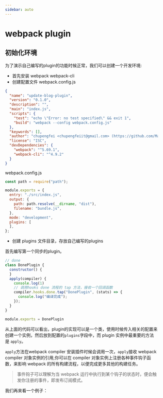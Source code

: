 ```yaml
---
sidebar: auto
---
```


# webpack plugin

## 初始化环境
 
为了演示自己编写的plugin的功能时候正常，我们可以创建一个开发环境:
- 首先安装 webpack webpack-cli
- 创建配置文件 webpack.config.js

```json
{
  "name": "update-blog-plugin",
  "version": "0.1.0",
  "description": "",
  "main": "index.js",
  "scripts": {
    "test": "echo \"Error: no test specified\" && exit 1",
    "build": "webpack --config webpack.config.js"
  },
  "keywords": [],
  "author": "chupengfei <chupengfeiit@gmail.com> (https://github.com/MagicalBridge)",
  "license": "ISC",
  "devDependencies": {
    "webpack": "^5.69.1",
    "webpack-cli": "^4.9.2"
  }
}
```

webpack.config.js

```js
const path = require("path");

module.exports = {
  entry: "./src/index.js",
  output: {
    path: path.resolve(__dirname, "dist"),
    filename: "bundle.js",
  },
  mode: "development",
  plugins: [
  ],
};
```

- 创建 plugins 文件目录，存放自己编写的plugins

首先编写第一个同步的plugin。


```js
// done
class DonePlugin {
  constructor() {
  }
  apply(compiler) {
    console.log(1)
    // 调用hooks done 流程的 tap 方法，接收一个回调函数
    compiler.hooks.done.tap("DonePlugin", (stats) => {
      console.log("编译完成");
    });
  }
}

module.exports = DonePlugin
```

从上面的代码可以看出，plugin的实现可以是一个类，使用时候传入相关的配置来创建一个实例，然后放到配置的`plugins`字段中，而 plugin 实例中最重要的方法是 `apply`。

`apply`方法在webpack compiler 安装插件时候会调用一次，`apply`接收 webpack compiler 对象实例的引用,你可以在 compiler 对象实例上注册各种事件钩子函数，来影响 webpack 的所有构建流程，以便完成更多其他的构建任务。

> 事件钩子可以理解为当 webpack 运行中执行到某个钩子的状态时，便会触发你注册的事件，即发布订阅模式。

我们再来看一个例子：

```js

```





